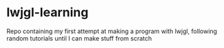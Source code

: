 # lwjgl-learning
Repo containing my first attempt at making a program with lwjgl, following random tutorials until I can make stuff from scratch
